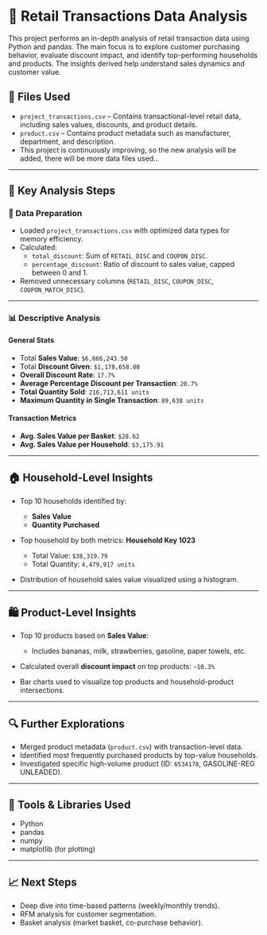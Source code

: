 # 🛒 Retail Transactions Data Analysis

This project performs an in-depth analysis of retail transaction data using Python and pandas. 
The main focus is to explore customer purchasing behavior, evaluate discount impact, and identify top-performing households and products. 
The insights derived help understand sales dynamics and customer value.

## 📁 Files Used

- `project_transactions.csv` – Contains transactional-level retail data, including sales values, discounts, and product details.
- `product.csv` – Contains product metadata such as manufacturer, department, and description.
- This project is continuously improving, so the new analysis will be added, there will be more data files used...

---

## 🧪 Key Analysis Steps

### 📌 Data Preparation
- Loaded `project_transactions.csv` with optimized data types for memory efficiency.
- Calculated:
  - `total_discount`: Sum of `RETAIL_DISC` and `COUPON_DISC`.
  - `percentage_discount`: Ratio of discount to sales value, capped between 0 and 1.
- Removed unnecessary columns (`RETAIL_DISC`, `COUPON_DISC`, `COUPON_MATCH_DISC`).

---

### 📊 Descriptive Analysis

#### General Stats
- Total **Sales Value**: `$6,666,243.50`
- Total **Discount Given**: `$1,178,658.08`
- **Overall Discount Rate**: `17.7%`
- **Average Percentage Discount per Transaction**: `20.7%`
- **Total Quantity Sold**: `216,713,611 units`
- **Maximum Quantity in Single Transaction**: `89,638 units`

#### Transaction Metrics
- **Avg. Sales Value per Basket**: `$28.62`
- **Avg. Sales Value per Household**: `$3,175.91`

---

## 🏠 Household-Level Insights

- Top 10 households identified by:
  - **Sales Value**
  - **Quantity Purchased**

- Top household by both metrics: **Household Key 1023**
  - Total Value: `$38,319.79`
  - Total Quantity: `4,479,917 units`

- Distribution of household sales value visualized using a histogram.

---

## 🛍️ Product-Level Insights

- Top 10 products based on **Sales Value**:
  - Includes bananas, milk, strawberries, gasoline, paper towels, etc.
- Calculated overall **discount impact** on top products: `~10.3%`

- Bar charts used to visualize top products and household-product intersections.

---

## 🔍 Further Explorations

- Merged product metadata (`product.csv`) with transaction-level data.
- Identified most frequently purchased products by top-value households.
- Investigated specific high-volume product (ID: `6534178`, GASOLINE-REG UNLEADED).

---

## 📌 Tools & Libraries Used

- Python
- pandas
- numpy
- matplotlib (for plotting)

---

## 📈 Next Steps

- Deep dive into time-based patterns (weekly/monthly trends).
- RFM analysis for customer segmentation.
- Basket analysis (market basket, co-purchase behavior).

